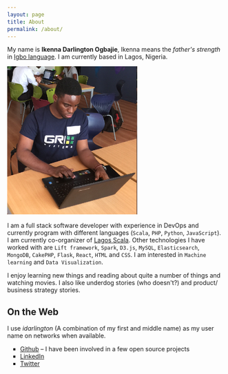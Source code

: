 ```yaml
---
layout: page
title: About
permalink: /about/
---
```

<style>
ul {
  list-style-type: square;
  margin-bottom: 10px;
  padding-left: 30px;
}
</style>
My name is **Ikenna Darlington Ogbajie**, Ikenna means the *father's strength* in [Igbo language](https://en.wikipedia.org/wiki/Igbo_language). I am currently based in Lagos, Nigeria.

![Ikenna Darlington Ogbajie](/assets/images/author.png "Ikenna Darlington")

I am a full stack software developer with experience in DevOps and currently program with different languages (`Scala`, `PHP`, `Python`, `JavaScript`). I am currently co-organizer of [Lagos Scala](https://twitter.com/lagosscala). Other technologies I have worked with are `Lift framework`, `Spark`, `D3.js`, `MySQL`, `Elasticsearch`, `MongoDB`, `CakePHP`, `Flask`, `React`, `HTML` and `CSS`. I am interested in `Machine learning` and `Data Visualization`.

I enjoy learning new things and reading about quite a number of things and watching movies. I also like underdog stories (who doesn't?) and product/ business strategy stories.

## On the Web
I use *idarlington* (A combination of my first and middle name) as my user name on networks when available.

* [Github](https://github.com/idarlington) – I have been involved in a few open source projects
* [LinkedIn](https://www.linkedin.com/in/idarlington)
* [Twitter](https://twitter.com/Idarlington)
